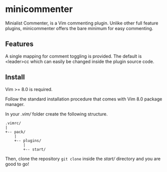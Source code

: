 # minicommenter

Minialist Commenter, is a Vim commenting plugin.
Unlike other full feature plugins, minicommenter offers the bare minimum for easy commenting.

## Features

A single mapping for comment toggling is provided.
The default is &lt;leader&gt;cc which can easily be changed inside the plugin source code.

## Install

Vim >= 8.0 is required.

Follow the standard installation procedure that comes with Vim 8.0 package manager.

In your _.vim/_ folder create the following structure.

```
.vimrc/
|
+-- pack/
	|
	+-- plugins/
	    |
		+-- start/
```

Then, clone the repository `git clone` inside the _start/_ directory and you are good to go!

